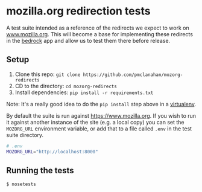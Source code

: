# mozilla.org redirection tests

A test suite intended as a reference of the redirects we expect to work
on www.mozilla.org. This will become a base for implementing these
redirects in the [bedrock][] app and allow us to test them there before
release.

## Setup

1. Clone this repo: `git clone https://github.com/pmclanahan/mozorg-redirects`
2. CD to the directory: `cd mozorg-redirects`
3. Install dependencies: `pip install -r requirements.txt`

Note: It's a really good idea to do the `pip install` step above in a [virtualenv][].

By default the suite is run against <https://www.mozilla.org>. If you wish to run
it against another instance of the site (e.g. a local copy) you can set the
`MOZORG_URL` environment variable, or add that to a file called `.env` in the test
suite directory.

```bash
# .env
MOZORG_URL="http://localhost:8000"
```

## Running the tests

```bash
$ nosetests
```

[bedrock]: https://github.com/mozilla/bedrock/
[virtualenv]: https://virtualenv.pypa.io/
